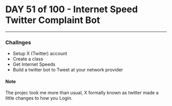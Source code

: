 # DAY 51 of 100 - Internet Speed Twitter Complaint Bot
---

### Challnges
- Setup X (Twitter) account
- Create a class
- Get Internet Speeds
- Build a twitter bot to Tweet at your network provider

#### Note
The projec took me more than usual, X formally known as twitter made a little changes to how you Login.
